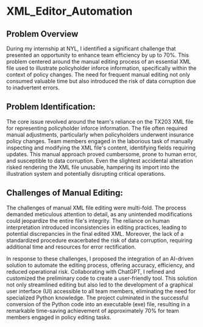 # XML_Editor_Automation
## Problem Overview
During my internship at NYL, I identified a significant challenge that presented an opportunity to enhance team efficiency by up to 70%. This problem centered around the manual editing process of an essential XML file used to illustrate policyholder inforce information, specifically within the context of policy changes. The need for frequent manual editing not only consumed valuable time but also introduced the risk of data corruption due to inadvertent errors.

## Problem Identification:
The core issue revolved around the team's reliance on the TX203 XML file for representing policyholder inforce information. The file often required manual adjustments, particularly when policyholders underwent insurance policy changes. Team members engaged in the laborious task of manually inspecting and modifying the XML file's content, identifying fields requiring updates. This manual approach proved cumbersome, prone to human error, and susceptible to data corruption. Even the slightest accidental alteration risked rendering the XML file unusable, hampering its import into the illustration system and potentially disrupting critical operations.


## Challenges of Manual Editing:
The challenges of manual XML file editing were multi-fold. The process demanded meticulous attention to detail, as any unintended modifications could jeopardize the entire file's integrity. The reliance on human interpretation introduced inconsistencies in editing practices, leading to potential discrepancies in the final edited XML. Moreover, the lack of a standardized procedure exacerbated the risk of data corruption, requiring additional time and resources for error rectification.

In response to these challenges, I proposed the integration of an AI-driven solution to automate the editing process, offering accuracy, efficiency, and reduced operational risk. Collaborating with ChatGPT, I refined and customized the preliminary code to create a user-friendly tool. This solution not only streamlined editing but also led to the development of a graphical user interface (UI) accessible to all team members, eliminating the need for specialized Python knowledge. The project culminated in the successful conversion of the Python code into an executable (exe) file, resulting in a remarkable time-saving achievement of approximately 70% for team members engaged in policy editing tasks.





